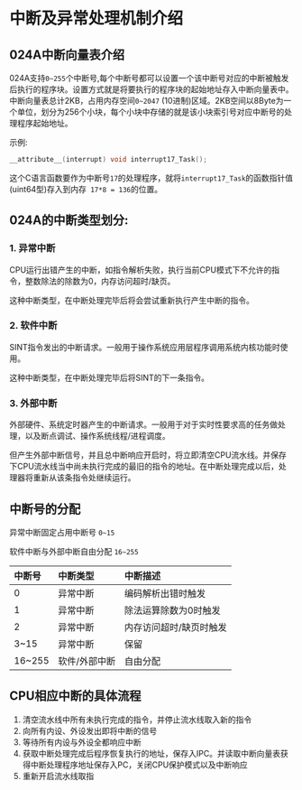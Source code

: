 # 中断及异常处理机制介绍

## 024A中断向量表介绍

024A支持`0~255`个中断号,每个中断号都可以设置一个该中断号对应的中断被触发后执行的程序块。设置方式就是将要执行的程序块的起始地址存入中断向量表中。
中断向量表总计2KB，占用内存空间`0~2047` (10进制)区域。2KB空间以8Byte为一个单位，划分为256个小块，每个小块中存储的就是该小块索引号对应中断号的处理程序起始地址。

示例:
```  c
__attribute__(interrupt) void interrupt17_Task();
```
这个C语言函数要作为中断号`17`的处理程序，就将`interrupt17_Task`的函数指针值(uint64型)存入到内存` 17*8 = 136`的位置。

## 024A的中断类型划分:

### 1. 异常中断

CPU运行出错产生的中断，如指令解析失败，执行当前CPU模式下不允许的指令，整数除法的除数为0，内存访问超时/缺页。

这种中断类型，在中断处理完毕后将会尝试重新执行产生中断的指令。

### 2. 软件中断

SINT指令发出的中断请求。一般用于操作系统应用层程序调用系统内核功能时使用。

这种中断类型，在中断处理完毕后将SINT的下一条指令。

### 3. 外部中断

外部硬件、系统定时器产生的中断请求。一般用于对于实时性要求高的任务做处理，以及断点调试、操作系统线程/进程调度。

但产生外部中断信号，并且总中断响应开启时，将立即清空CPU流水线。并保存下CPU流水线当中尚未执行完成的最旧的指令的地址。在中断处理完成以后，处理器将重新从该条指令处继续运行。

## 中断号的分配

异常中断固定占用中断号 `0~15`

软件中断与外部中断自由分配 `16~255`


| 中断号 | 中断类型      | 中断描述                |
| :----- | :------------ | :---------------------- |
| 0      | 异常中断      | 编码解析出错时触发      |
| 1      | 异常中断      | 除法运算除数为0时触发   |
| 2      | 异常中断      | 内存访问超时/缺页时触发 |
| 3~15   | 异常中断      | 保留                    |
| 16~255 | 软件/外部中断 | 自由分配                |

## CPU相应中断的具体流程


1. 清空流水线中所有未执行完成的指令，并停止流水线取入新的指令
2. 向所有内设、外设发出即将中断的信号
3. 等待所有内设与外设全都响应中断
4. 获取中断处理完成后程序恢复执行的地址，保存入IPC。并读取中断向量表获得中断处理程序地址保存入PC，关闭CPU保护模式以及中断响应
5. 重新开启流水线取指

